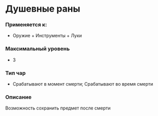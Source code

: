 # Душевные раны

### Применяется к:

* Оружие + Инструменты + Луки

### Максимальный уровень&#x20;

* 3

### Тип чар

* Срабатывают в момент смерти; Срабатывают во время смерти

### Описание&#x20;

Возможность сохранить предмет после смерти
